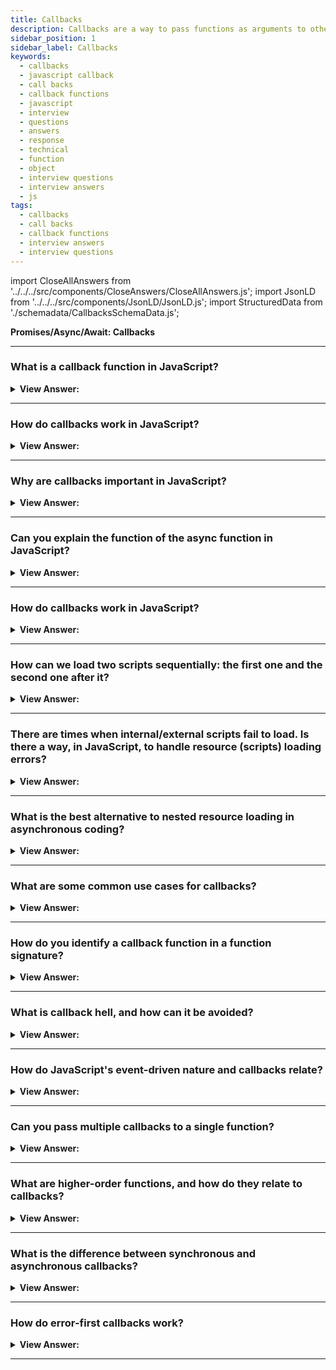 ```yaml
---
title: Callbacks
description: Callbacks are a way to pass functions as arguments to other functions, and to return them as the result of the function. Pass your next frontend phone interview
sidebar_position: 1
sidebar_label: Callbacks
keywords:
  - callbacks
  - javascript callback
  - call backs
  - callback functions
  - javascript
  - interview
  - questions
  - answers
  - response
  - technical
  - function
  - object
  - interview questions
  - interview answers
  - js
tags:
  - callbacks
  - call backs
  - callback functions
  - interview answers
  - interview questions
---
```


import CloseAllAnswers from '../../../src/components/CloseAnswers/CloseAllAnswers.js';
import JsonLD from '../../../src/components/JsonLD/JsonLD.js';
import StructuredData from './schemadata/CallbacksSchemaData.js';

<JsonLD data={StructuredData} />

<head>
  <title>Callbacks | JavaScript Frontend Phone Interview Questions</title>
</head>

**Promises/Async/Await: Callbacks**

<CloseAllAnswers />

---

### What is a callback function in JavaScript?

<details>
  <summary><strong>View Answer:</strong></summary>
  <div>
  <div><strong>Interview Response:</strong> A callback function is a function passed as an argument to another function, which is invoked within the latter function, usually for asynchronous tasks or to customize behavior.<br />
  </div>
  </div>
</details>

---

### How do callbacks work in JavaScript?

<details>
  <summary><strong>View Answer:</strong></summary>
  <div>
  <div><strong>Interview Response:</strong> Callbacks in JavaScript are functions passed as arguments to other functions. They're invoked within the parent function, typically to handle asynchronous tasks or customized behavior, enabling a non-blocking code execution flow.<br />
  </div>
  </div>
</details>

---

### Why are callbacks important in JavaScript?

<details>
  <summary><strong>View Answer:</strong></summary>
  <div>
  <div><strong>Interview Response:</strong> Callbacks enable asynchronous operations, allowing code execution to continue while waiting for tasks like HTTP requests or timer events, ensuring a non-blocking and efficient code execution flow.<br />
  </div>
  </div>
</details>

---

### Can you explain the function of the async function in JavaScript?

<details>
  <summary><strong>View Answer:</strong></summary>
  <div>
  <div><strong>Interview Response:</strong> An async function is a function declared with the async keyword, and the await keyword gets permitted within them. The async and await keywords enable asynchronous, promise-based behavior, avoiding the need to configure promise chains explicitly. Async functions may also get defined as expressions.
</div><br />
  <div><strong className="codeExample">Code Example:</strong><br /><br />

  <div></div>

```js
function resolveAfter2Seconds() {
  return new Promise((resolve) => {
    setTimeout(() => {
      resolve('resolved');
    }, 2000);
  });
}

async function asyncCall() {
  console.log('calling');
  const result = await resolveAfter2Seconds();
  console.log(result);
  // expected output: "resolved"
}

asyncCall();
```

  </div>
  </div>
</details>

---

### How do callbacks work in JavaScript?

<details>
  <summary><strong>View Answer:</strong></summary>
  <div>
  <div><strong>Interview Response:</strong> A callback is a function passed as an argument to another function, and a callback function can run after another function has finished. JavaScript functions execute in the sequence they get called, not in the defined sequence.<br /><br />

:::note
Functions running in parallel with other functions are called asynchronous.
:::

</div>
  </div>
</details>

---

### How can we load two scripts sequentially: the first one and the second one after it?

<details>
  <summary><strong>View Answer:</strong></summary>
  <div>
  <div><strong>Interview Response:</strong> The natural solution would be to put the second script call inside the callback. Nesting the callback helps control the flow of the script loads. After the external script is complete, the callback initiates the inner one.
</div><br />
  <div><strong className="codeExample">Code Example:</strong><br /><br />

  <div></div>

```js
loadScript('/my/script.js', function (script) {
  alert(`Cool, the ${script.src} is loaded, let's load one more`);

  loadScript('/my/script2.js', function (script) {
    alert(`Cool, the second script is loaded`);
  });
});
```

  </div>
  </div>
</details>

---

### There are times when internal/external scripts fail to load. Is there a way, in JavaScript, to handle resource (scripts) loading errors?

<details>
  <summary><strong>View Answer:</strong></summary>
  <div>
  <div><strong>Interview Response:</strong> Yes, script loading errors get handled in a callback with the script.onerror event handler.
</div><br />
  <div><strong className="codeExample">Code Example:</strong><br /><br />

  <div></div>

```js
function loadScript(src, callback) {
  let script = document.createElement('script');
  script.src = src;

  script.onload = () => callback(null, script);
  script.onerror = () => callback(new Error(`Script load error for ${src}`));

  document.head.append(script);
}
```

  </div>
  </div>
</details>

---

### What is the best alternative to nested resource loading in asynchronous coding?

<details>
  <summary><strong>View Answer:</strong></summary>
  <div>
  <div><strong>Interview Response:</strong> Nested calls can become tedious and messy. The best alternative is to make every action a standalone function, making our code easier to manage and debug.</div><br />
  <div><strong>Technical Response:</strong> It looks fine for one or maybe two nested calls. As calls become nested, the code becomes more profound and increasingly more challenging to manage, especially if we have real code that may include more loops, conditional statements, and other implementations. The best alternative to alleviate the problem is to make every action a standalone function. This approach makes the code easy to manage and debug, and there are some performance advantages to boot.
  </div><br />
  <div><strong className="codeExample">Code Example:</strong><br /><br />

  <div></div>

```js
loadScript('1.js', step1);

function step1(error, script) {
  if (error) {
    handleError(error);
  } else {
    // ...
    loadScript('2.js', step2);
  }
}

function step2(error, script) {
  if (error) {
    handleError(error);
  } else {
    // ...
    loadScript('3.js', step3);
  }
}

function step3(error, script) {
  if (error) {
    handleError(error);
  } else {
    // ...continue after all scripts are loaded (*)
  }
}
```

  </div>
  </div>
</details>

---

### What are some common use cases for callbacks?

<details>
  <summary><strong>View Answer:</strong></summary>
  <div>
  <div><strong>Interview Response:</strong> Common use cases for callbacks include handling asynchronous operations (like reading files or making HTTP requests), handling events (like click or keypress events), and for higher-order functions (like Array's map, filter, reduce).<br />
  </div>
  </div>
</details>

---

### How do you identify a callback function in a function signature?

<details>
  <summary><strong>View Answer:</strong></summary>
  <div>
  <div><strong>Interview Response:</strong> A callback function is usually the last argument in the function signature, and its type is a function, often denoted as Function or function.<br />
  </div>
  </div>
</details>

---

### What is callback hell, and how can it be avoided?

<details>
  <summary><strong>View Answer:</strong></summary>
  <div>
  <div><strong>Interview Response:</strong> Callback hell refers to deeply nested, difficult-to-read callback functions. It can be avoided by modularizing code, using Promises, or async/await syntax for better code readability and maintainability.<br />
  </div>
  </div>
</details>

---

### How do JavaScript's event-driven nature and callbacks relate?

<details>
  <summary><strong>View Answer:</strong></summary>
  <div>
  <div><strong>Interview Response:</strong> JavaScript's event-driven nature relies on callbacks to handle events, allowing code execution to continue without waiting for events to complete, improving efficiency and enabling asynchronous behavior.<br />
  </div>
  </div>
</details>

---

### Can you pass multiple callbacks to a single function?

<details>
  <summary><strong>View Answer:</strong></summary>
  <div>
  <div><strong>Interview Response:</strong> Yes, you can pass multiple callback functions as arguments, which can be invoked in different scenarios or at various stages within the parent function, providing flexibility and customization.<br />
  </div>
  </div>
</details>

---

### What are higher-order functions, and how do they relate to callbacks?

<details>
  <summary><strong>View Answer:</strong></summary>
  <div>
  <div><strong>Interview Response:</strong> Higher-order functions are functions that either take other functions as arguments or return functions. Callbacks are an example of higher-order functions, as they are passed as arguments to other functions.<br />
  </div>
  </div>
</details>

---

### What is the difference between synchronous and asynchronous callbacks?

<details>
  <summary><strong>View Answer:</strong></summary>
  <div>
  <div><strong>Interview Response:</strong> Synchronous callbacks execute immediately within the calling function, blocking further code execution, while asynchronous callbacks allow other code to execute before the callback is invoked, enabling non-blocking operations.<br />
  </div>
  </div>
</details>

---

### How do error-first callbacks work?

<details>
  <summary><strong>View Answer:</strong></summary>
  <div>
  <div><strong>Interview Response:</strong> Error-first callbacks expect the first argument to be an error object, which is null or undefined if no error occurred. This convention ensures consistent error handling across asynchronous operations.<br />
  </div>
  </div>
</details>

---
